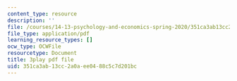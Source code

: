 ```yaml
---
content_type: resource
description: ''
file: /courses/14-13-psychology-and-economics-spring-2020/351ca3ab13cc2a0aee0488c5c7d201bc_K7QVIqV2QMk.pdf
file_type: application/pdf
learning_resource_types: []
ocw_type: OCWFile
resourcetype: Document
title: 3play pdf file
uid: 351ca3ab-13cc-2a0a-ee04-88c5c7d201bc
---
```

